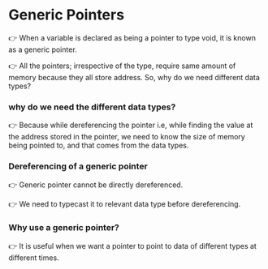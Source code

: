 # Generic Pointers

👉 When a variable is declared as being a pointer to type void, it is known as a generic pointer.

👉 All the pointers; irrespective of the type, require same amount of memory because they all store address. So, why do we need different data types?

### why do we need the different data types?

👉 Because while dereferencing the pointer i.e, while finding the value at the address stored in the pointer,
we need to know the size of memory being pointed to, and that comes from the data types.

### Dereferencing of a generic pointer

👉 Generic pointer cannot be directly dereferenced.

👉 We need to typecast it to relevant data type before dereferencing.

### Why use a generic pointer?

👉 It is useful when we want a pointer to point to data of different types at different times.
